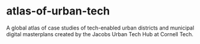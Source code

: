 # atlas-of-urban-tech
A global atlas of case studies of tech-enabled urban districts and municipal digital masterplans created by the Jacobs Urban Tech Hub at Cornell Tech.

